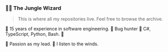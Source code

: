 ### 🧙‍♂️ The Jungle Wizard

> This is where all my repositories live. Feel free to browse the archive.

🔺 15 years of experience in software engineering.
🐞 Bug hunter 🧪 C#, TypeScript, Python, Bash. 🐍

🐚 Passion as my lead. 🍃 I listen to the winds.
